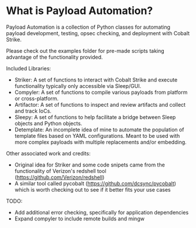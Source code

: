 What is Payload Automation?
=================

Payload Automation is a collection of Python classes for automating payload development, testing, opsec checking, and deployment with Cobalt Strike.

Please check out the examples folder for pre-made scripts taking advantage of the functionality provided.

Included Libraries:
 - Striker: A set of functions to interact with Cobalt Strike and execute functionality typically only accessible via Sleep/GUI.
 - Compyler: A set of functions to compile various payloads from platform or cross-platform.
 - Artifactor: A set of functions to inspect and review artifacts and collect and track IoCs.
 - Sleepy: A set of functions to help facilitate a bridge between Sleep objects and Python objects.
 - Detemplate: An incomplete idea of mine to automate the population of template files based on YAML configurations. Meant to be used with more complex payloads with multiple replacements and/or embedding.

Other associated work and credits:
 - Original idea for Striker and some code snipets came from the functionality of Verizon's redshell tool (https://github.com/Verizon/redshell)
 - A similar tool called pycobalt (https://github.com/dcsync/pycobalt) which is worth checking out to see if it better fits your use cases

TODO:
 - Add additional error checking, specifically for application dependencies
 - Expand compyler to include remote builds and mingw